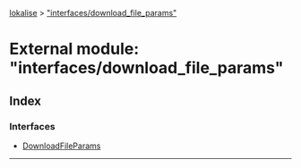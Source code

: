 [lokalise](../README.md) > ["interfaces/download_file_params"](../modules/_interfaces_download_file_params_.md)

# External module: "interfaces/download_file_params"

## Index

### Interfaces

* [DownloadFileParams](../interfaces/_interfaces_download_file_params_.downloadfileparams.md)

---

